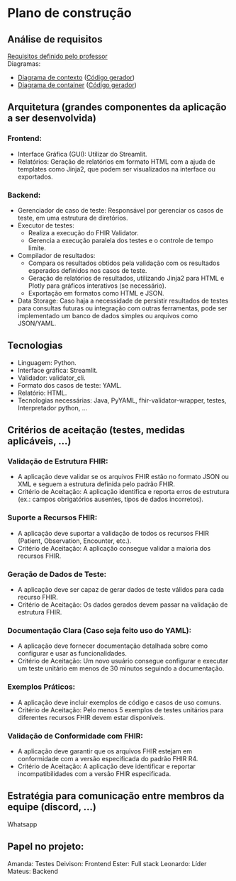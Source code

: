 # Plano de construção
## Análise de requisitos
[Requisitos definido pelo professor](https://github.com/kyriosdata/construcao-2025-01/blob/main/docs/fut.md)  
Diagramas:
- [Diagrama de contexto](https://github.com/LeonardoCFilho/fut/blob/main/Documentacao/Diagramas/DiagramaContexto.png) ([Código gerador](https://github.com/LeonardoCFilho/fut/blob/main/Documentacao/Diagramas/DiagramaContexto.puml))
- [Diagrama de container](https://github.com/LeonardoCFilho/fut/blob/main/Documentacao/Diagramas/DiagramaContainer.png) ([Código gerador](https://github.com/LeonardoCFilho/fut/blob/main/Documentacao/Diagramas/DiagramaContainer.puml))  

<!-- Análise: Os requisitos são claros desde que você tenha alguma familiaridade com testes unitários. Porém, a falta de casos de testes e saídas esperadas dificulta o processo de compreensão e desenvolvimento do código e, como se trata de uma discoiplina de cnstrução, isso é problemático. -->
## Arquitetura (grandes componentes da aplicação a ser desenvolvida)
### Frontend:
   - Interface Gráfica (GUI): Utilizar do Streamlit.
   - Relatórios: Geração de relatórios em formato HTML com a ajuda de templates como Jinja2, que podem ser visualizados na interface ou exportados.
### Backend:
- Gerenciador de caso de teste:  Responsável por gerenciar os casos de teste, em uma estrutura de diretórios.
- Executor de testes:
  - Realiza a execução do FHIR Validator.
  - Gerencia a execução paralela dos testes e o controle de tempo limite.
- Compilador de resultados: 
  - Compara os resultados obtidos pela validação com os resultados esperados definidos nos casos de teste.
  - Geração de relatórios de resultados, utilizando Jinja2 para HTML e Plotly para gráficos interativos (se necessário).
  - Exportação em formatos como HTML e JSON.
- Data Storage: Caso haja a necessidade de persistir resultados de testes para consultas futuras ou integração com outras ferramentas, pode ser implementado um banco de dados simples ou arquivos como JSON/YAML.
<!-- ### 3. Componentes Modulares:
   - Validator Interface: Camada de abstração entre o código e o validador FHIR, para facilitar a troca do validador ou a implementação de novas versões.
   - Context Manager: Responsável por organizar e fornecer o contexto para os testes, como IGs (Implementation Guides), perfis (StructureDefinitions) e recursos adicionais (ValueSets, CodeSystems).
   - Error Handling e Logging: Implementar uma estratégia robusta para tratar erros e registrar eventos importantes para troubleshooting, usando bibliotecas como logging.
   - Parallelization: Suporte a execução paralela de testes para otimizar o tempo de execução, com controle cuidadoso do acesso a arquivos e gestão de concorrência. -->
<!-- ### Arquitetura em Camadas:
   - Camada de Apresentação (Frontend): Interface do usuário.
   - Camada de Lógica de Negócio: Responsável por coordenar a execução dos testes, comparar resultados e gerar relatórios.
   - Camada de Dados: Manipulação dos dados de entrada, resultados e persistência de dados (se necessário). -->
## Tecnologias
- Linguagem: Python.
- Interface gráfica: Streamlit.
- Validador: validator_cli.
- Formato dos casos de teste: YAML.
- Relatório: HTML.
- Tecnologias necessárias: Java, PyYAML, fhir-validator-wrapper, testes, Interpretador python, ...
## Critérios de aceitação (testes, medidas aplicáveis, ...)
### Validação de Estrutura FHIR:
  - A aplicação deve validar se os arquivos FHIR estão no formato JSON ou XML e seguem a estrutura definida pelo padrão FHIR.
  - Critério de Aceitação: A aplicação identifica e reporta erros de estrutura (ex.: campos obrigatórios ausentes, tipos de dados incorretos).
### Suporte a Recursos FHIR:
  - A aplicação deve suportar a validação de todos os recursos FHIR (Patient, Observation, Encounter, etc.).
  - Critério de Aceitação: A aplicação consegue validar a maioria dos recursos FHIR.
### Geração de Dados de Teste:
  - A aplicação deve ser capaz de gerar dados de teste válidos para cada recurso FHIR.
  - Critério de Aceitação: Os dados gerados devem passar na validação de estrutura FHIR.
<!-- ### Suporte a Grandes Volumes de Dados:
  - A aplicação deve ser capaz de lidar com grandes volumes de dados FHIR (ex.: validação de lote de recursos).
  - Critério de Aceitação: A aplicação consegue validar um lote de 1000 recursos FHIR em menos de 10 segundos.  -->
### Documentação Clara (Caso seja feito uso do YAML):
  - A aplicação deve fornecer documentação detalhada sobre como configurar e usar as funcionalidades.
  - Critério de Aceitação: Um novo usuário consegue configurar e executar um teste unitário em menos de 30 minutos seguindo a documentação.
### Exemplos Práticos:
  - A aplicação deve incluir exemplos de código e casos de uso comuns.
  - Critério de Aceitação: Pelo menos 5 exemplos de testes unitários para diferentes recursos FHIR devem estar disponíveis.
### Validação de Conformidade com FHIR:
  - A aplicação deve garantir que os arquivos FHIR estejam em conformidade com a versão especificada do padrão FHIR R4.
  - Critério de Aceitação: A aplicação deve identificar e reportar incompatibilidades com a versão FHIR especificada.
<!-- ### Proteção de Dados Sensíveis:
  - Se a aplicação lida com dados sensíveis (ex.: dados de pacientes), ela deve seguir as melhores práticas de segurança (ex.: anonimização de dados).
  - Critério de Aceitação: Dados sensíveis em arquivos FHIR são anonimizados durante a geração de dados de teste. -->
## Estratégia para comunicação entre membros da equipe (discord, ...)
Whatsapp
## Papel no projeto:
Amanda: Testes
Deivison: Frontend
Ester: Full stack
Leonardo: Líder
Mateus: Backend
